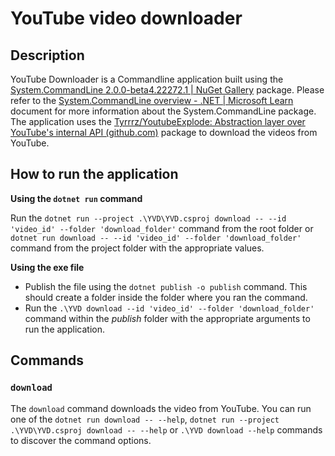 ﻿# YouTube video downloader

## Description

YouTube Downloader is a Commandline application built using the
[System.CommandLine 2.0.0-beta4.22272.1 | NuGet Gallery](https://www.nuget.org/packages/System.CommandLine)
package. Please refer to the
[System.CommandLine overview - .NET | Microsoft Learn](https://learn.microsoft.com/en-us/dotnet/standard/commandline/)
document for more information about the System.CommandLine package. The application uses the
[Tyrrrz/YoutubeExplode: Abstraction layer over YouTube's internal API (github.com)](https://github.com/Tyrrrz/YoutubeExplode)
package to download the videos from YouTube.

## How to run the application

**Using the `dotnet run` command**

Run
the `dotnet run --project .\YVD\YVD.csproj download -- --id 'video_id' --folder 'download_folder'`
command from the root folder or `dotnet run download -- --id 'video_id' --folder 'download_folder'`
command from the project folder with the appropriate values.

**Using the exe file**

- Publish the file using the `dotnet publish -o publish` command. This should create a folder inside
  the folder where you ran the command.
- Run
  the `.\YVD download --id 'video_id' --folder 'download_folder'` command within the _publish_
  folder with the appropriate arguments to run the application.

## Commands

### `download`

The `download` command downloads the video from YouTube. You can run one of
the `dotnet run download -- --help`, `dotnet run --project .\YVD\YVD.csproj download -- --help`
or `.\YVD download --help` commands to discover the command options.
